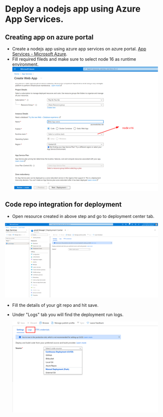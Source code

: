 # Deploy a nodejs app using Azure App Services.

## Creating app on azure portal

- Create a nodejs app using azure app services on azure portal. [App Services - Microsoft Azure](https://portal.azure.com/#view/HubsExtension/BrowseResource/resourceType/Microsoft.Web%2Fsites).
- Fill required fileds and make sure to select node 16 as runtime environment.
  ![Create app services](../assets/images/create-app-services-app.png)

## Code repo integration for deployment

- Open resource created in above step and go to deployment center tab.

![](../assets/images/deployment-center.png)

- Fill the details of your git repo and hit save.
- Under "Logs" tab you will find the deployment run logs.
  
  ![](../assets/images/logs.png)